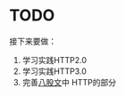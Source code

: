 # TODO
接下来要做：

1. 学习实践HTTP2.0
2. 学习实践HTTP3.0
3. 完善[八股文](https://zhuanlan.zhihu.com/p/366839763)中 HTTP的部分